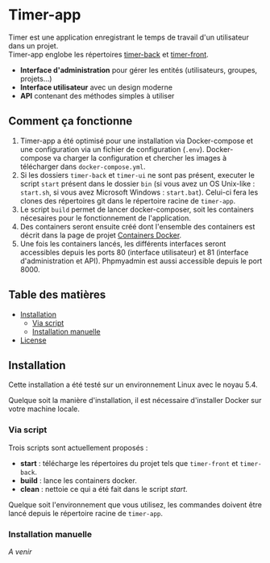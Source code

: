 
# Timer-app  
  
Timer est une application enregistrant le temps de travail d'un utilisateur dans un projet.   
Timer-app englobe les répertoires [timer-back]() et [timer-front]().  
  
* **Interface d'administration** pour gérer les entités (utilisateurs, groupes, projets...)  
* **Interface utilisateur** avec un design moderne  
* **API** contenant des méthodes simples à utiliser  
  
  
## Comment ça fonctionne  
  
1. Timer-app a été optimisé pour une installation via Docker-compose et une configuration via un fichier de configuration (`.env`). Docker-compose va charger la configuration et chercher les images à télécharger dans `docker-compose.yml`.  
2. Si les dossiers `timer-back` et `timer-ui` ne sont pas présent, executer le script `start` présent dans le dossier `bin` (si vous avez un OS Unix-like : `start.sh`, si vous avez Microsoft Windows : `start.bat`). Celui-ci fera les clones des répertoires git dans le répertoire racine de `timer-app`.
3. Le script `build` permet de lancer docker-composer, soit les containers nécesaires pour le fonctionnement de l'application.
4. Des containers seront ensuite créé dont l'ensemble des containers est décrit dans la page de projet [Containers Docker]().
5. Une fois les containers lancés, les différents interfaces seront accessibles depuis les ports 80 (interface utilisateur) et 81 (interface d'administration et API). Phpmyadmin est aussi accessible depuis le port 8000.

## Table des matières
 
- [Installation](#installation)
    - [Via script](#via-script)
    - [Installation manuelle](#installation-manuelle)
- [License](#license)


## Installation

Cette installation a été testé sur un environnement Linux avec le noyau 5.4.

Quelque soit la manière d'installation, il est nécessaire d'installer Docker sur votre machine locale.


### Via script

Trois scripts sont actuellement proposés :
- **start** : télécharge les répertoires du projet tels que `timer-front` et `timer-back`.
- **build** : lance les containers docker.
- **clean** : nettoie ce qui a été fait dans le script *start*.

Quelque soit l'environnement que vous utilisez, les commandes doivent être lancé depuis le répertoire racine de `timer-app`.

### Installation manuelle

*A venir*
